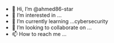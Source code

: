 - 👋 Hi, I’m @ahmed86-star
- 👀 I’m interested in ...
- 🌱 I’m currently learning ...cybersecurity 
- 💞️ I’m looking to collaborate on ...
- 📫 How to reach me ...

<!---
ahmed86-star/ahmed86-star is a ✨ special ✨ repository because its `README.md` (this file) appears on your GitHub profile.
You can click the Preview link to take a look at your changes.
--->
